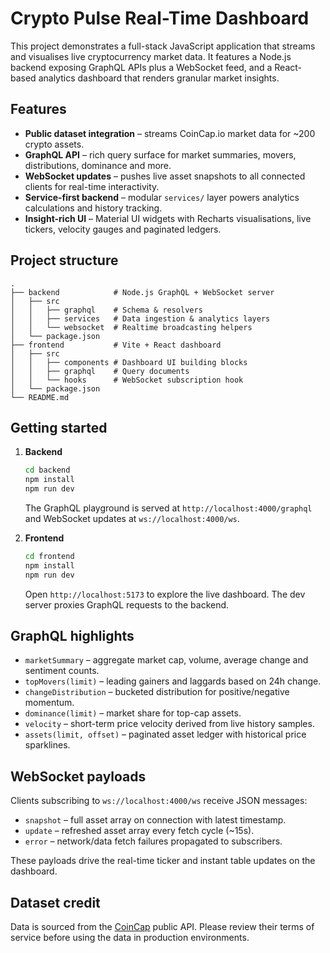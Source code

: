 # Crypto Pulse Real-Time Dashboard

This project demonstrates a full-stack JavaScript application that streams and visualises live cryptocurrency market data. It features a Node.js backend exposing GraphQL APIs plus a WebSocket feed, and a React-based analytics dashboard that renders granular market insights.

## Features

- **Public dataset integration** – streams CoinCap.io market data for ~200 crypto assets.
- **GraphQL API** – rich query surface for market summaries, movers, distributions, dominance and more.
- **WebSocket updates** – pushes live asset snapshots to all connected clients for real-time interactivity.
- **Service-first backend** – modular `services/` layer powers analytics calculations and history tracking.
- **Insight-rich UI** – Material UI widgets with Recharts visualisations, live tickers, velocity gauges and paginated ledgers.

## Project structure

```
.
├── backend            # Node.js GraphQL + WebSocket server
│   ├── src
│   │   ├── graphql    # Schema & resolvers
│   │   ├── services   # Data ingestion & analytics layers
│   │   └── websocket  # Realtime broadcasting helpers
│   └── package.json
├── frontend           # Vite + React dashboard
│   ├── src
│   │   ├── components # Dashboard UI building blocks
│   │   ├── graphql    # Query documents
│   │   └── hooks      # WebSocket subscription hook
│   └── package.json
└── README.md
```

## Getting started

1. **Backend**
   ```bash
   cd backend
   npm install
   npm run dev
   ```
   The GraphQL playground is served at `http://localhost:4000/graphql` and WebSocket updates at `ws://localhost:4000/ws`.

2. **Frontend**
   ```bash
   cd frontend
   npm install
   npm run dev
   ```
   Open `http://localhost:5173` to explore the live dashboard. The dev server proxies GraphQL requests to the backend.

## GraphQL highlights

- `marketSummary` – aggregate market cap, volume, average change and sentiment counts.
- `topMovers(limit)` – leading gainers and laggards based on 24h change.
- `changeDistribution` – bucketed distribution for positive/negative momentum.
- `dominance(limit)` – market share for top-cap assets.
- `velocity` – short-term price velocity derived from live history samples.
- `assets(limit, offset)` – paginated asset ledger with historical price sparklines.

## WebSocket payloads

Clients subscribing to `ws://localhost:4000/ws` receive JSON messages:

- `snapshot` – full asset array on connection with latest timestamp.
- `update` – refreshed asset array every fetch cycle (~15s).
- `error` – network/data fetch failures propagated to subscribers.

These payloads drive the real-time ticker and instant table updates on the dashboard.

## Dataset credit

Data is sourced from the [CoinCap](https://coincap.io/) public API. Please review their terms of service before using the data in production environments.

